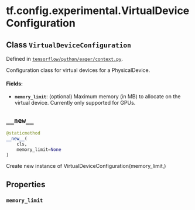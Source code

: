 <div itemscope itemtype="http://developers.google.com/ReferenceObject">
<meta itemprop="name" content="tf.config.experimental.VirtualDeviceConfiguration" />
<meta itemprop="path" content="Stable" />
<meta itemprop="property" content="memory_limit"/>
<meta itemprop="property" content="__new__"/>
</div>

# tf.config.experimental.VirtualDeviceConfiguration

## Class `VirtualDeviceConfiguration`





Defined in [`tensorflow/python/eager/context.py`](/code/stable/tensorflow/python/eager/context.py).

Configuration class for virtual devices for a PhysicalDevice.

#### Fields:

* <b>`memory_limit`</b>: (optional) Maximum memory (in MB) to allocate on the virtual
    device. Currently only supported for GPUs.

<h2 id="__new__"><code>__new__</code></h2>

``` python
@staticmethod
__new__(
    cls,
    memory_limit=None
)
```

Create new instance of VirtualDeviceConfiguration(memory_limit,)



## Properties

<h3 id="memory_limit"><code>memory_limit</code></h3>





